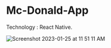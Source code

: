 # Mc-Donald-App
 Technology : React Native.
 
 

![Screenshot 2023-01-25 at 11 51 11 AM](https://user-images.githubusercontent.com/53131408/214626663-2d2e83bb-b271-4544-9f8d-a2bf9d0e0aff.png)
